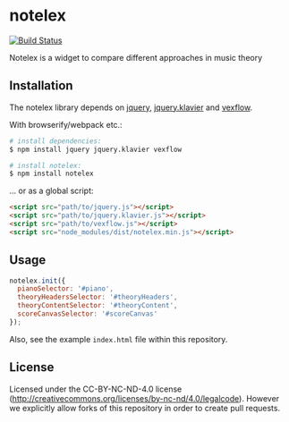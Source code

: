 # notelex

[![Build Status](https://travis-ci.org/learningmedia/notelex.svg)](https://travis-ci.org/learningmedia/notelex)

Notelex is a widget to compare different approaches in music theory

## Installation

The notelex library depends on [jquery](https://www.npmjs.com/package/jquery), [jquery.klavier](https://www.npmjs.com/package/jquery.klavier) and [vexflow](https://www.npmjs.com/package/vexflow).

With browserify/webpack etc.:

~~~sh
# install dependencies:
$ npm install jquery jquery.klavier vexflow

# install notelex:
$ npm install notelex
~~~

... or as a global script:

~~~html
<script src="path/to/jquery.js"></script>
<script src="path/to/jquery.klavier.js"></script>
<script src="path/to/vexflow.js"></script>
<script src="node_modules/dist/notelex.min.js"></script>
~~~

## Usage

~~~js
notelex.init({
  pianoSelector: '#piano',
  theoryHeadersSelector: '#theoryHeaders',
  theoryContentSelector: '#theoryContent',
  scoreCanvasSelector: '#scoreCanvas'
});
~~~

Also, see the example `index.html` file within this repository.

## License

Licensed under the CC-BY-NC-ND-4.0 license (http://creativecommons.org/licenses/by-nc-nd/4.0/legalcode).
However we explicitly allow forks of this repository in order to create pull requests.
